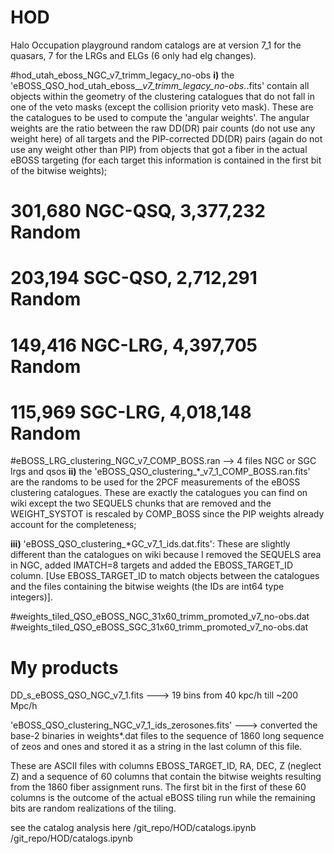 # HOD
Halo Occupation playground
 random catalogs are at version 7_1 for the quasars, 7 for the LRGs and ELGs (6 only had elg changes).
 
 
 
 #hod_utah_eboss_NGC_v7_trimm_legacy_no-obs
**i)** the 'eBOSS_QSO_hod_utah_eboss_*_v7_trimm_legacy_no-obs.*.fits' contain all objects within the geometry of the clustering catalogues that do not fall in one of the veto masks (except the collision priority veto mask). These are the catalogues to be used to compute the 'angular weights'. The angular weights are the ratio between the raw DD(DR) pair counts (do not use any weight here) of all targets and the PIP-corrected DD(DR) pairs (again do not use any weight other than PIP) from objects that got a fiber in the actual eBOSS targeting (for each target this information is contained in the first bit of the bitwise weights);
 
# 301,680 NGC-QSQ, 3,377,232 Random
# 203,194 SGC-QSO, 2,712,291 Random
# 149,416 NGC-LRG, 4,397,705 Random
# 115,969 SGC-LRG, 4,018,148 Random


#eBOSS_LRG_clustering_NGC_v7_COMP_BOSS.ran  --> 4 files NGC or SGC lrgs and qsos
**ii)** the 'eBOSS_QSO_clustering_*_v7_1_COMP_BOSS.ran.fits' are the randoms to be used for the 2PCF measurements of the eBOSS clustering catalogues. These are exactly the catalogues you can find on wiki except the two SEQUELS chunks that are removed and the WEIGHT_SYSTOT is rescaled by COMP_BOSS since the PIP weights already account for the completeness;

**iii)** 'eBOSS_QSO_clustering_*GC_v7_1_ids.dat.fits': These are slightly different than the catalogues on wiki because I removed the SEQUELS area in NGC, added IMATCH=8 targets and added the EBOSS_TARGET_ID column. [Use EBOSS_TARGET_ID to match objects between the catalogues and the files containing the bitwise weights (the IDs are int64 type integers)].


 #weights_tiled_QSO_eBOSS_NGC_31x60_trimm_promoted_v7_no-obs.dat
 #weights_tiled_QSO_eBOSS_SGC_31x60_trimm_promoted_v7_no-obs.dat
 
 # My products
  DD_s_eBOSS_QSO_NGC_v7_1.fits ---> 19 bins from 40 kpc/h till ~200 Mpc/h

  'eBOSS_QSO_clustering_NGC_v7_1_ids_zerosones.fits' ---> converted the base-2 binaries in weights*.dat files to the sequence of 1860 long sequence of zeos and ones and stored it as a string in the last column of this file. 

 
  These are ASCII files with columns EBOSS_TARGET_ID, RA, DEC, Z (neglect Z) and a sequence of 60 columns that contain the bitwise weights resulting from the 1860 fiber assignment runs. The first bit in the first of these 60 columns is the outcome of the actual eBOSS tiling run while the remaining bits are random realizations of the tiling. 


see the catalog analysis here /git_repo/HOD/catalogs.ipynb
/git_repo/HOD/catalogs.ipynb
